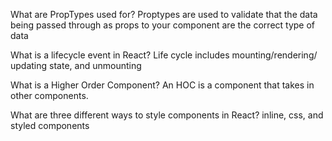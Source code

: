 What are PropTypes used for?
	 Proptypes are used to validate that the data being passed through as props to your component are the correct type of data

What is a lifecycle event in React?
	 Life cycle includes mounting/rendering/ updating state, and unmounting

What is a Higher Order Component?
	An HOC is a component that takes in other components.

What are three different ways to style components in React?
	inline, css, and styled components